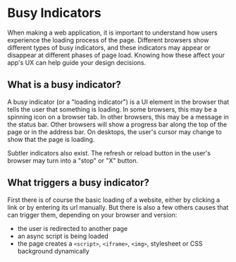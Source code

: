 # Busy Indicators

When making a web application, it is important to understand how users experience the loading process of the page. Different browsers show different types of busy indicators, and these indicators may appear or disappear at different phases of page load. Knowing how these affect your app's UX can help guide your design decisions.

## What is a busy indicator?

A busy indicator (or a "loading indicator") is a UI element in the browser that tells the user that something is loading. In some browsers, this may be a spinning icon on a browser tab. In other browsers, this may be a message in the status bar. Other browsers will show a progress bar along the top of the page or in the address bar. On desktops, the user's cursor may change to show that the page is loading.

Subtler indicators also exist. The refresh or reload button in the user's browser may turn into a "stop" or "X" button.

## What triggers a busy indicator?

First there is of course the basic loading of a website, either by clicking a link or by entering its url manually. But there is also a few others causes that can trigger them, depending on your browser and version:

- the user is redirected to another page
- an async script is being loaded
- the page creates a `<script>`, `<iframe>`, `<img>`, stylesheet or CSS background dynamically
